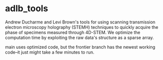 # adlb_tools

Andrew Ducharme and Levi Brown's tools for using scanning transmission electron microscopy holography (STEMH) techniques to quickly acquire the phase of specimens measured through 4D-STEM. We optimize the computation time by exploiting the raw data's structure as a sparse array.

main uses optimized code, but the frontier branch has the newest working code–it just might take a few minutes to run.
